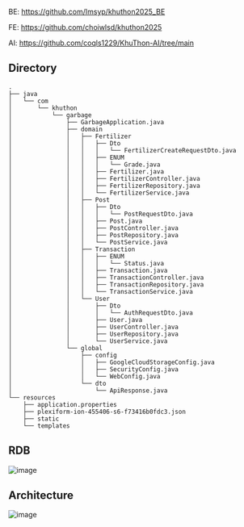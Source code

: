 BE: https://github.com/Imsyp/khuthon2025_BE

FE: https://github.com/choiwlsd/khuthon2025

AI: https://github.com/coqls1229/KhuThon-AI/tree/main

## Directory
```
.
├── java
│   └── com
│       └── khuthon
│           └── garbage
│               ├── GarbageApplication.java
│               ├── domain
│               │   ├── Fertilizer
│               │   │   ├── Dto
│               │   │   │   └── FertilizerCreateRequestDto.java
│               │   │   ├── ENUM
│               │   │   │   └── Grade.java
│               │   │   ├── Fertilizer.java
│               │   │   ├── FertilizerController.java
│               │   │   ├── FertilizerRepository.java
│               │   │   └── FertilizerService.java
│               │   ├── Post
│               │   │   ├── Dto
│               │   │   │   └── PostRequestDto.java
│               │   │   ├── Post.java
│               │   │   ├── PostController.java
│               │   │   ├── PostRepository.java
│               │   │   └── PostService.java
│               │   ├── Transaction
│               │   │   ├── ENUM
│               │   │   │   └── Status.java
│               │   │   ├── Transaction.java
│               │   │   ├── TransactionController.java
│               │   │   ├── TransactionRepository.java
│               │   │   └── TransactionService.java
│               │   └── User
│               │       ├── Dto
│               │       │   └── AuthRequestDto.java
│               │       ├── User.java
│               │       ├── UserController.java
│               │       ├── UserRepository.java
│               │       └── UserService.java
│               └── global
│                   ├── config
│                   │   ├── GoogleCloudStorageConfig.java
│                   │   ├── SecurityConfig.java
│                   │   └── WebConfig.java
│                   └── dto
│                       └── ApiResponse.java
└── resources
    ├── application.properties
    ├── plexiform-ion-455406-s6-f73416b0fdc3.json
    ├── static
    └── templates
```

## RDB
![image](https://github.com/user-attachments/assets/864b072f-531a-4f79-8eb5-fec8ad280c0b)

## Architecture
![image](https://github.com/user-attachments/assets/7a8b22d6-4a7c-44f8-a2d1-70c61ad33180)

